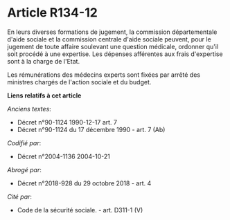 # Article R134-12

En leurs diverses formations de jugement, la commission départementale d'aide sociale et la commission centrale d'aide
sociale peuvent, pour le jugement de toute affaire soulevant une question médicale, ordonner qu'il soit procédé à une
expertise. Les dépenses afférentes aux frais d'expertise sont à la charge de l'Etat.

Les rémunérations des médecins experts sont fixées par arrêté des ministres chargés de l'action sociale et du budget.

**Liens relatifs à cet article**

_Anciens textes_:

  - Décret n°90-1124 1990-12-17 art. 7
  - Décret n°90-1124 du 17 décembre 1990 - art. 7 (Ab)

_Codifié par_:

  - Décret n°2004-1136 2004-10-21

_Abrogé par_:

  - Décret n°2018-928 du 29 octobre 2018 - art. 4

_Cité par_:

  - Code de la sécurité sociale. - art. D311-1 (V)
